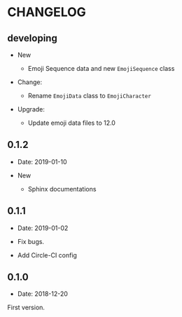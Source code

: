 # CHANGELOG

## developing

- New
  - Emoji Sequence data and new `EmojiSequence` class

- Change:
  - Rename `EmojiData` class to `EmojiCharacter`

- Upgrade:
  - Update emoji data files to 12.0

## 0.1.2

- Date: 2019-01-10

- New
  - Sphinx documentations

## 0.1.1

- Date: 2019-01-02

- Fix bugs.
- Add Circle-CI config

## 0.1.0

- Date: 2018-12-20

First version.
